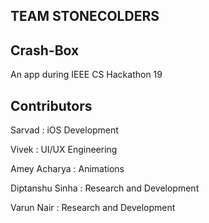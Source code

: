 ## TEAM STONECOLDERS

## Crash-Box
An app during IEEE CS Hackathon 19

## Contributors
Sarvad : iOS Development

Vivek : UI/UX Engineering

Amey Acharya : Animations

Diptanshu Sinha : Research and Development

Varun Nair : Research and Development
